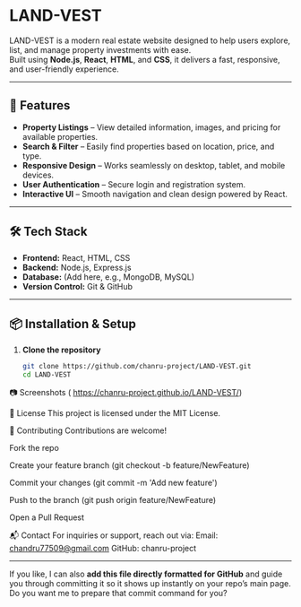 # LAND-VEST

LAND-VEST is a modern real estate website designed to help users explore, list, and manage property investments with ease.  
Built using **Node.js**, **React**, **HTML**, and **CSS**, it delivers a fast, responsive, and user-friendly experience.

---

## 🚀 Features

- **Property Listings** – View detailed information, images, and pricing for available properties.
- **Search & Filter** – Easily find properties based on location, price, and type.
- **Responsive Design** – Works seamlessly on desktop, tablet, and mobile devices.
- **User Authentication** – Secure login and registration system.
- **Interactive UI** – Smooth navigation and clean design powered by React.

---

## 🛠 Tech Stack

- **Frontend:** React, HTML, CSS
- **Backend:** Node.js, Express.js
- **Database:** (Add here, e.g., MongoDB, MySQL)
- **Version Control:** Git & GitHub

---

## 📦 Installation & Setup

1. **Clone the repository**
   ```bash
   git clone https://github.com/chanru-project/LAND-VEST.git
   cd LAND-VEST
📷 Screenshots
( https://chanru-project.github.io/LAND-VEST/)

📄 License
This project is licensed under the MIT License.

🤝 Contributing
Contributions are welcome!

Fork the repo

Create your feature branch (git checkout -b feature/NewFeature)

Commit your changes (git commit -m 'Add new feature')

Push to the branch (git push origin feature/NewFeature)

Open a Pull Request

📬 Contact
For inquiries or support, reach out via:
Email: chandru77509@gmail.com
GitHub: chanru-project


---

If you like, I can also **add this file directly formatted for GitHub** and guide you through committing it so it shows up instantly on your repo’s main page.  
Do you want me to prepare that commit command for you?
